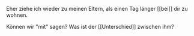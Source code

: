 Eher ziehe ich wieder zu meinen Eltern, als einen Tag länger [[bei]] dir zu wohnen.

Können wir "mit" sagen? Was ist der [[Unterschied]] zwischen ihm? 

